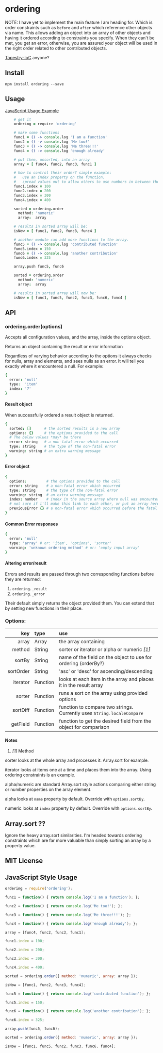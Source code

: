 # ordering

NOTE:
I have yet to implement the main feature I am heading for. Which is order
constraints such as `before` and `after` which reference other objects via name.
This allows adding an object into an array of other objects and having it ordered
according to constraints you specify. When they can't be met, you get an error,
otherwise, you are assured your object will be used in the right order related
to other contributed objects.

[Tapestry-IoC](https://tapestry.apache.org/tapestry-ioc-configuration.html#TapestryIoCConfiguration-Ordered_List) anyone?

## Install

    npm install ordering --save


## Usage

[JavaScript Usage Example](#javascript-style-usage)

```coffeescript
    # get it
    ordering = require 'ordering'

    # make some functions
    func1 = () -> console.log 'I am a function'
    func2 = () -> console.log 'Me too!'
    func3 = () -> console.log 'Me three!!!'
    func4 = () -> console.log 'enough already'

    # put them, unsorted, into an array
    array = [ func4, func2, func3, func1 ]

    # how to control their order? simple example:
    #   use an index property on the function.
    #   spread values out to allow others to use numbers in between them
    func1.index = 100
    func2.index = 200
    func3.index = 300
    func4.index = 400

    sorted = ordering.order
      method: 'numeric'
      array:  array

    # results in sorted array will be:
    isNow = [ func1, func2, func3, func4 ]

    # another module can add more functions to the array.
    func5 = () -> console.log 'contributed function'
    func5.index = 150
    func6 = () -> console.log 'another contribution'
    func6.index = 325

    array.push func5, func6

    sorted = ordering.order
      method: 'numeric'
      array:  array

    # results in sorted array will now be:
    isNow = [ func1, func5, func2, func3, func6, func4 ]
```

## API

### ordering.order(options)

Accepts all configuration values, and the array, inside the options object.

Returns an object containing the result or error information

Regardless of varying behavior according to the options it always checks for
nulls, array and elements, and sees nulls as an error. It will tell you exactly
where it encountered a null. For example:

```coffeescript
{
  error: 'null'
  type:  'item'
  index: '7'
}
```

#### Result object

When successfully ordered a result object is returned.

```coffeescript
{
  sorted: []      # the sorted results in a new array
  options: {}     # the options provided to the call
  # The below values *may* be there
  error: string   # a non-fatal error which occurred
  type: string    # the type of the non-fatal error
  warning: string # an extra warning message
}
```

#### Error object

```coffeescript
{
  options:         # the options provided to the call
  error: string    # a non-fatal error which occurred
  type: string     # the type of the non-fatal error
  warning: string  # an extra warning message
  index: number    # index in the source array where null was encountered
  # not sure if i'll make this link to each other, or put an array here...
  previousError {} # a non-fatal error which occurred before the fatal one
}
```

#### Common Error responses

```coffeescript
{
  error: 'null'
  type: 'array' # or: 'item', 'options', 'sorter'
  warning: 'unknown ordering method' # or: 'empty input array'
}
```

#### Altering error/result

Errors and results are passed through two corresponding functions before they are
returned:

1. `ordering._result`
2. `ordering._error`

Their default simply returns the object provided them. You can extend that by
setting new functions in their place.

### Options:

key       |  type    | use
---------:|:---------|:----------
array     | Array    | the array containing
method    | String   | sorter or iterator or alpha or numeric *[1]*
sortBy    | String   | name of the field on the object to use for ordering (orderBy?)
sortOrder | String   | 'asc' or 'desc' for ascending/descending
iterator  | Function | looks at each item in the array and places it in the result array
sorter    | Function | runs a sort on the array using provided options
sortDiff  | Function | function to compare two strings. Currently uses `String.localeCompare`
getField  | Function | function to get the desired field from the object for comparison


#### Notes

1. *[1]* Method

sorter looks at the whole array and processes it. Array.sort for example.

iterator looks at items one at a time and places them into the array. Using
ordering constraints is an example.

alpha/numeric are standard Array.sort style actions comparing either string or
number properties on the array element.

alpha looks at `name` property by default. Override with `options.sortBy`.

numeric looks at `index` property by default. Override with `options.sortBy`.



## Array.sort ??

Ignore the heavy array.sort similarities. I'm headed towards ordering constraints
which are far more valuable than simply sorting an array by a property value.


## MIT License


## JavaScript Style Usage

```javascript
ordering = require('ordering');

func1 = function() { return console.log('I am a function'); };

func2 = function() { return console.log('Me too!'); };

func3 = function() { return console.log('Me three!!!'); };

func4 = function() { return console.log('enough already'); };

array = [func4, func2, func3, func1];

func1.index = 100;

func2.index = 200;

func3.index = 300;

func4.index = 400;

sorted = ordering.order({ method: 'numeric', array: array });

isNow = [func1, func2, func3, func4];

func5 = function() { return console.log('contributed function'); };

func5.index = 150;

func6 = function() { return console.log('another contribution'); };

func6.index = 325;

array.push(func5, func6);

sorted = ordering.order({ method: 'numeric', array: array });

isNow = [func1, func5, func2, func3, func6, func4];

```
